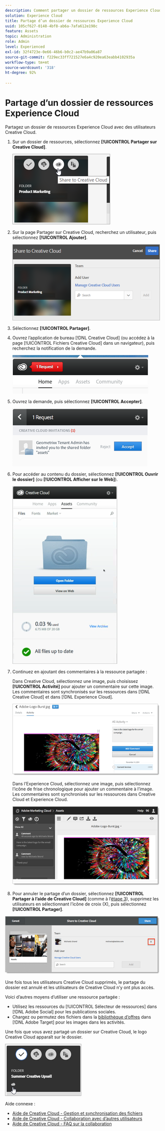 ```yaml
---
description: Comment partager un dossier de ressources Experience Cloud avec des utilisateurs Creative Cloud.
solution: Experience Cloud
title: Partage d’un dossier de ressources Experience Cloud
uuid: 105cf627-0148-4bf8-ab6a-7afa612e198c
feature: Assets
topic: Administration
role: Admin
level: Experienced
exl-id: 32f4723e-0e66-46b6-b0c2-ae47b9a06a87
source-git-commit: f229ec33ff721527e6a4c920ea63eabb4102935a
workflow-type: tm+mt
source-wordcount: '318'
ht-degree: 92%

---
```


# Partage d’un dossier de ressources Experience Cloud

Partagez un dossier de ressources Experience Cloud avec des utilisateurs Creative Cloud.

1. Sur un dossier de ressources, sélectionnez **[!UICONTROL Partager sur Creative Cloud]**.

   ![Partager sur Creative Cloud](assets/asset-share-cc.png)
1. Sur la page Partager sur Creative Cloud, recherchez un utilisateur, puis sélectionnez **[!UICONTROL Ajouter]**.

   ![Ajout dʼun utilisateur Creative Cloud](assets/asset-share-cc-page.png)

1. Sélectionnez **[!UICONTROL Partager]**.
1. Ouvrez l’application de bureau [!DNL Creative Cloud] (ou accédez à la page [!UICONTROL Fichiers Creative Cloud] dans un navigateur), puis recherchez la notification de la demande.

   ![Notification de la demande](assets/cc_share_request.png)
1. Ouvrez la demande, puis sélectionnez **[!UICONTROL Accepter]**.

   ![Acceptation de la demande](assets/cc_share_accept.png)
1. Pour accéder au contenu du dossier, sélectionnez **[!UICONTROL Ouvrir le dossier]** (ou **[!UICONTROL Afficher sur le Web]**).

   ![Afficher sur le Web](assets/creative_cloud_open_folder.png)
1. Continuez en ajoutant des commentaires à la ressource partagée :

   Dans Creative Cloud, sélectionnez une image, puis choisissez **[!UICONTROL Activité]** pour ajouter un commentaire sur cette image. Les commentaires sont synchronisés sur les ressources dans [!DNL Creative Cloud] et dans [!DNL Experience Cloud].

   ![Ajout dʼun commentaire à lʼimage](assets/asset_comment_cc.png)

   Dans l’Experience Cloud, sélectionnez une image, puis sélectionnez l’icône de frise chronologique pour ajouter un commentaire à l’image. Les commentaires sont synchronisés sur les ressources dans Creative Cloud et Experience Cloud.

   ![Ajout dʼun commentaire à l’image](assets/asset_comment_mac.png)

1. Pour annuler le partage dʼun dossier, sélectionnez **[!UICONTROL Partager à l’aide de Creative Cloud]** (comme à lʼ[étape 3](t-share-creative-cloud.md#step_BA17CFA185284641A9B878BA29551996)), supprimez les utilisateurs en sélectionnant lʼicône de croix (X), puis sélectionnez **[!UICONTROL Partager]**.

![Annulation du partage dʼun dossier](assets/asset_remove_user.png)

Une fois tous les utilisateurs Creative Cloud supprimés, le partage du dossier est annulé et les utilisateurs de Creative Cloud nʼy ont plus accès.

Voici dʼautres moyens dʼutiliser une ressource partagée :

* Utilisez les ressources du [!UICONTROL Sélecteur de ressources] dans [!DNL Adobe Social] pour les publications sociales.
* Chargez ou permutez des fichiers dans la [bibliothèque d’offres](https://experienceleague.adobe.com/docs/target/using/experiences/offers/manage-content.html?lang=fr) dans [!DNL Adobe Target] pour les images dans les activités.

Une fois que vous avez partagé un dossier sur Creative Cloud, le logo Creative Cloud apparaît sur le dossier.

![Logo Creative Cloud sur le dossier](assets/asset-cc-logo.png)

Aide connexe :

* [Aide de Creative Cloud - Gestion et synchronisation des fichiers](https://helpx.adobe.com/fr/creative-cloud/help/sync-creative-cloud-files.html)
* [Aide de Creative Cloud - Collaboration avec d’autres utilisateurs](https://helpx.adobe.com/fr/creative-cloud/help/collaboration.html)
* [Aide de Creative Cloud - FAQ sur la collaboration](https://helpx.adobe.com/fr/creative-cloud/help/collaboration-faq.html)
